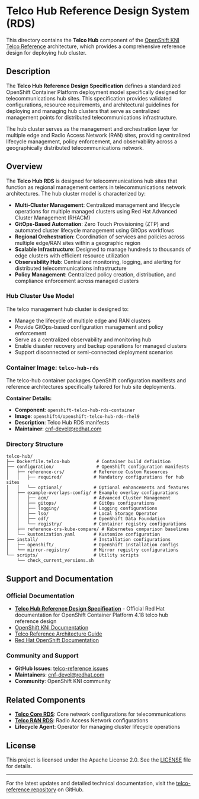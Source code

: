 # Telco Hub Reference Design System (RDS)

This directory contains the **Telco Hub** component of the [OpenShift KNI Telco Reference](https://github.com/openshift-kni/telco-reference/tree/main/telco-hub) architecture, which provides a comprehensive reference design for deploying hub cluster.

## Description

The **Telco Hub Reference Design Specification** defines a standardized OpenShift Container Platform deployment model specifically designed for telecommunications hub sites. This specification provides validated configurations, resource requirements, and architectural guidelines for deploying and managing hub clusters that serve as centralized management points for distributed telecommunications infrastructure.

The hub cluster serves as the management and orchestration layer for multiple edge and Radio Access Network (RAN) sites, providing centralized lifecycle management, policy enforcement, and observability across a geographically distributed telecommunications network.

## Overview

The **Telco Hub RDS** is designed for telecommunications hub sites that function as regional management centers in telecommunications network architectures. The hub cluster model is characterized by:

- **Multi-Cluster Management**: Centralized management and lifecycle operations for multiple managed clusters using Red Hat Advanced Cluster Management (RHACM)
- **GitOps-Based Automation**: Zero Touch Provisioning (ZTP) and automated cluster lifecycle management using GitOps workflows
- **Regional Orchestration**: Coordination of services and policies across multiple edge/RAN sites within a geographic region
- **Scalable Infrastructure**: Designed to manage hundreds to thousands of edge clusters with efficient resource utilization
- **Observability Hub**: Centralized monitoring, logging, and alerting for distributed telecommunications infrastructure
- **Policy Management**: Centralized policy creation, distribution, and compliance enforcement across managed clusters

### Hub Cluster Use Model

The telco management hub cluster is designed to:
- Manage the lifecycle of multiple edge and RAN clusters
- Provide GitOps-based configuration management and policy enforcement
- Serve as a centralized observability and monitoring hub
- Enable disaster recovery and backup operations for managed clusters
- Support disconnected or semi-connected deployment scenarios

### Container Image: `telco-hub-rds`

The telco-hub container packages OpenShift configuration manifests and reference architectures specifically tailored for hub site deployments.

**Container Details:**
- **Component**: `openshift-telco-hub-rds-container`
- **Image**: `openshift4/openshift-telco-hub-rds-rhel9`
- **Description**: Telco Hub RDS manifests
- **Maintainer**: cnf-devel@redhat.com

### Directory Structure

```
telco-hub/
├── Dockerfile.telco-hub          # Container build definition
├── configuration/                # OpenShift configuration manifests
│   ├── reference-crs/           # Reference Custom Resources
│   │   ├── required/            # Mandatory configurations for hub sites
│   │   └── optional/            # Optional enhancements and features
│   ├── example-overlays-config/ # Example overlay configurations
│   │   ├── acm/                 # Advanced Cluster Management
│   │   ├── gitops/              # GitOps configurations
│   │   ├── logging/             # Logging configurations
│   │   ├── lso/                 # Local Storage Operator
│   │   ├── odf/                 # OpenShift Data Foundation
│   │   └── registry/            # Container registry configurations
│   ├── reference-crs-kube-compare/ # Kubernetes comparison baselines
│   └── kustomization.yaml       # Kustomize configuration
├── install/                     # Installation configurations
│   ├── openshift/               # OpenShift installation configs
│   └── mirror-registry/         # Mirror registry configurations
└── scripts/                     # Utility scripts
    └── check_current_versions.sh
```


## Support and Documentation

### Official Documentation
- **[Telco Hub Reference Design Specification](https://docs.redhat.com/en/documentation/openshift_container_platform/4.18/html/scalability_and_performance/telco-hub-ref-design-specs)** - Official Red Hat documentation for OpenShift Container Platform 4.18 telco hub reference design
- [OpenShift KNI Documentation](https://openshift-kni.github.io/)
- [Telco Reference Architecture Guide](https://github.com/openshift-kni/telco-reference)
- [Red Hat OpenShift Documentation](https://docs.openshift.com/)



### Community and Support
- **GitHub Issues**: [telco-reference issues](https://github.com/openshift-kni/telco-reference/issues)
- **Maintainers**: cnf-devel@redhat.com
- **Community**: OpenShift KNI community

## Related Components

- **[Telco Core RDS](../telco-core/)**: Core network configurations for telecommunications
- **[Telco RAN RDS](../telco-ran/)**: Radio Access Network configurations
- **Lifecycle Agent**: Operator for managing cluster lifecycle operations

## License

This project is licensed under the Apache License 2.0. See the [LICENSE](../LICENSE) file for details.

---

For the latest updates and detailed technical documentation, visit the [telco-reference repository](https://github.com/openshift-kni/telco-reference/tree/main/telco-hub) on GitHub.
